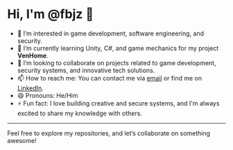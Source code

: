 # Hi, I'm @fbjz 👋

- 👀 I’m interested in game development, software engineering, and security.
- 🌱 I’m currently learning Unity, C#, and game mechanics for my project **VenHome**.
- 💞️ I’m looking to collaborate on projects related to game development, security systems, and innovative tech solutions.
- 📫 How to reach me: You can contact me via [email](mailto:frankmpepo4@gmail.com) or find me on [LinkedIn](https://www.linkedin.com/in/mpepo-frank-12121b334).
- 😄 Pronouns: He/Him
- ⚡ Fun fact: I love building creative and secure systems, and I'm always excited to share my knowledge with others.

---

Feel free to explore my repositories, and let’s collaborate on something awesome!


